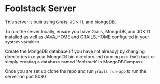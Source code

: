 # Foolstack Server

This server is built using Grails, JDK 11, and MongoDB.

To run the server locally, ensure you have Grails, MongoDB, and JDK 11 installed as well as JAVA_HOME and GRAILS_HOME configured in your system variables.

Create the MongoDB database (if you have not already) by changing directories into your MongoDB bin directory and running `use foolstack` or simply creating a database named 'foolstack' in MongoDBCompass

Once you are set up clone the repo and run `grails run-app` to run the server on port 8080

